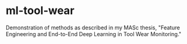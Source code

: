 # ml-tool-wear
Demonstration of methods as described in my MASc thesis, "Feature Engineering and End-to-End Deep Learning in Tool Wear Monitoring."
